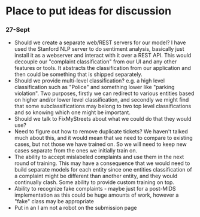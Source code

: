 # Place to put ideas for discussion

### 27-Sept

- Should we create a separate web/REST servers for our model?  I have used the Stanford NLP server to do sentiment analysis, basically just install it as a webserver and interact with it over a REST API.  This would decouple our "complaint classification" from our UI and any other features or tools.  It abstracts the classification from our application and then could be something that is shipped separately.
- Should we provide multi-level classification?  e.g. a high level classification such as "Police" and something lower like "parking violation".  Two purposes, firstly we can redirect to various entities based on higher and/or lower level classification, and secondly we might find that some subclassifications may belong to two top level classifications and so knowing which one might be important.
- Should we talk to FixMyStreets about what we could do that they would use?
- Need to figure out how to remove duplicate tickets?  We haven't talked much about this, and it would mean that we need to compare to existing cases, but not those we have trained on.  So we will need to keep new cases separate from the ones we initially train on.
- The ability to accept mislabeled complaints and use them in the next round of training.  This may have a consequence that we would need to build separate models for each entity since one entities classification of a complaint might be different than another entity, and they would continually clash.  Some ability to provide custom training on top.
- Ability to recognize fake complaints - maybe just for a post-MIDS implementation as this could be huge amounts of work, however a "fake" class may be appropriate
- Put in an I am not a robot on the submission page
